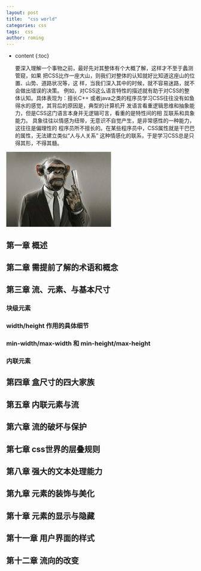 ```yaml
---
layout: post
title:  "css world"
categories: css
tags:  css
author: roming
---
```


* content
{:toc}

   要深入理解一个事物之前，最好先对其整体有个大概了解，这样才不至于蠡测管窥，如果
把CSS比作一座大山，则我们对整体的认知就好比知道这座山的位置、山势、道路状况等，这
样，当我们深入其中的时候，就不容易迷路，就不会做出错误的决策。
   例如，对CSS这么语言特性的描述就有助于对CSS的整体认知。具体表现为：擅长C++
或者java之类的程序员学习CSS往往没有如鱼得水的感觉，其背后的原因是，典型的计算机开
发语言看重逻辑思维和抽象能力，但是CSS这门语言本身并无逻辑可言，看重的是特性间的相
互联系和具象能力。
   具象往往以情感为纽带，无意识不自觉产生，是非常感性的一种能力，这往往是偏理性的
程序员所不擅长的。在某些程序员中，CSS属性就是干巴巴的属性，无法建立类似“人与人关系”
这种情感化的联系，于是学习CSS总是只得其形，不得其髓。



![](https://github.com/luogeger/luogeger.github.io/blob/master/_images/xingxing.jpg)









## 第一章 概述

## 第二章 需提前了解的术语和概念

## 第三章 流、元素、与基本尺寸
### 块级元素
### width/height 作用的具体细节
### min-width/max-width 和 min-height/max-height
### 内联元素

## 第四章 盒尺寸的四大家族

## 第五章 内联元素与流

## 第六章 流的破坏与保护

## 第七章 css世界的层叠规则

## 第八章 强大的文本处理能力

## 第九章 元素的装饰与美化

## 第十章 元素的显示与隐藏

## 第十一章 用户界面的样式

## 第十二章 流向的改变
